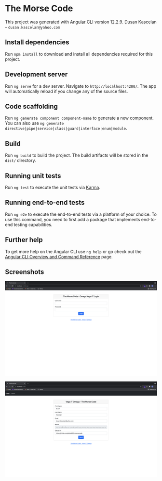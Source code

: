 # The Morse Code

This project was generated with [Angular CLI](https://github.com/angular/angular-cli) version 12.2.9.
Dusan Kascelan - `dusan.kascelan@yahoo.com`

## Install dependencies

Run `npm install` to download and install all dependencies required for this project.

## Development server

Run `ng serve` for a dev server. Navigate to `http://localhost:4200/`. The app will automatically reload if you change any of the source files.

## Code scaffolding

Run `ng generate component component-name` to generate a new component. You can also use `ng generate directive|pipe|service|class|guard|interface|enum|module`.

## Build

Run `ng build` to build the project. The build artifacts will be stored in the `dist/` directory.

## Running unit tests

Run `ng test` to execute the unit tests via [Karma](https://karma-runner.github.io).

## Running end-to-end tests

Run `ng e2e` to execute the end-to-end tests via a platform of your choice. To use this command, you need to first add a package that implements end-to-end testing capabilities.

## Further help

To get more help on the Angular CLI use `ng help` or go check out the [Angular CLI Overview and Command Reference](https://angular.io/cli) page.

## Screenshots

![Alt text](./screenshots/login.png?raw=true "Login")

![Alt text](./screenshots/result.png?raw=true "Result")

